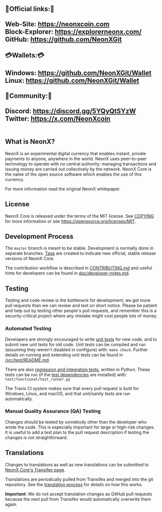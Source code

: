 🚧**Official links:**🚧<br>
<br>
Web-Site: https://neonxcoin.com<br>
Block-Explorer: https://explorerneonx.com/<br>
GitHub: https://github.com/NeonXGit<br>
<br>
💳**Wallets:**💳<br>
<br>
Windows: https://github.com/NeonXGit/Wallet<br>
Linux: https://github.com/NeonXGit/Wallet<br>
<br>
👥**Community:**👥<br>
<br>
Discord: https://discord.gg/5YQyQtSYzW<br>
Twitter: https://x.com/NeonXcoin<br>
<br>
<br>
What is NeonX?
-------------

NeonX is an experimental digital currency that enables instant, private
payments to anyone, anywhere in the world. NeonX uses peer-to-peer technology
to operate with no central authority: managing transactions and issuing money
are carried out collectively by the network. NeonX Core is the name of the open
source software which enables the use of this currency.


For more information read the original NeonX whitepaper.

License
-------

NeonX Core is released under the terms of the MIT license. See [COPYING](COPYING) for more
information or see https://opensource.org/licenses/MIT.

Development Process
-------------------

The `master` branch is meant to be stable. Development is normally done in separate branches.
[Tags](https://github.com/NeonXGit/tags) are created to indicate new official,
stable release versions of NeonX Core.

The contribution workflow is described in [CONTRIBUTING.md](CONTRIBUTING.md)
and useful hints for developers can be found in [doc/developer-notes.md](doc/developer-notes.md).

Testing
-------

Testing and code review is the bottleneck for development; we get more pull
requests than we can review and test on short notice. Please be patient and help out by testing
other people's pull requests, and remember this is a security-critical project where any mistake might cost people
lots of money.

### Automated Testing

Developers are strongly encouraged to write [unit tests](src/test/README.md) for new code, and to
submit new unit tests for old code. Unit tests can be compiled and run
(assuming they weren't disabled in configure) with: `make check`. Further details on running
and extending unit tests can be found in [/src/test/README.md](/src/test/README.md).

There are also [regression and integration tests](/test), written
in Python.
These tests can be run (if the [test dependencies](/test) are installed) with: `test/functional/test_runner.py`

The Travis CI system makes sure that every pull request is built for Windows, Linux, and macOS, and that unit/sanity tests are run automatically.

### Manual Quality Assurance (QA) Testing

Changes should be tested by somebody other than the developer who wrote the
code. This is especially important for large or high-risk changes. It is useful
to add a test plan to the pull request description if testing the changes is
not straightforward.

Translations
------------

Changes to translations as well as new translations can be submitted to
[NeonX Core's Transifex page](https://www.transifex.com/projects/p/neonx/).

Translations are periodically pulled from Transifex and merged into the git repository. See the
[translation process](doc/translation_process.md) for details on how this works.

**Important**: We do not accept translation changes as GitHub pull requests because the next
pull from Transifex would automatically overwrite them again.
